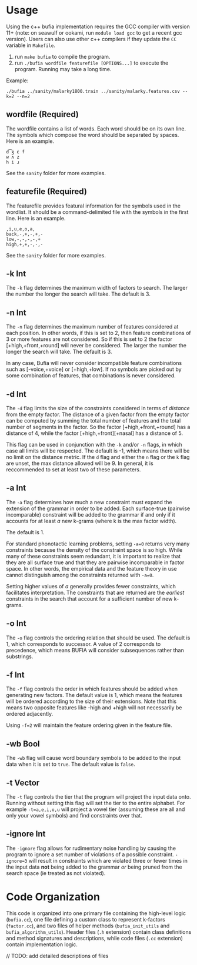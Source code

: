 # Usage

Using the c++ bufia implementation requires the GCC compiler with version 11+ (note: on seawulf or ookami, run `module load gcc` to get a recent gcc version). Users can also use other c++ compilers if they update the `CC` variable in `Makefile`.

1. run `make bufia` to compile the program.
2. run `./bufia wordfile featurefile [OPTIONS...]` to execute the program.
   Running may take a long time.

Example:
```
./bufia ../sanity/malarky1800.train ../sanity/malarky.features.csv --k=2 --n=2
```

## wordfile (Required)

The wordfile contains a list of words. Each word should be on its own line. 
The symbols which compose the word should be separated by spaces.  Here is an example.

```
d͡ʒ ɛ f
w ʌ z
h i ɹ
```

See the `sanity` folder for more examples.

## featurefile (Required)

The featurefile provides featural information for the symbols used in
the wordlist. It should be a command-delimited file with the symbols
in the first line. Here is an example.

```
,i,u,e,o,a,
back,-,+,-,+,-
low,-,-,-,-,+
high,+,+,-,-,-
```

See the `sanity` folder for more examples.


## -k Int

The `-k` flag determines the maximum width of factors to search. The
larger the number the longer the search will take. The default is 3.

## -n Int

The `-n` flag determines the maximum number of features considered at
each position. In other words, if this is set to 2, then feature
combinations of 3 or more features are not considered. So if this is
set to 2 the factor [+high,+front,+round] will never be
considered. The larger the number the longer the search will take. The
default is 3.

In any case, Bufia will never consider incompatible feature
combinations such as [-voice,+voice] or [+high,+low]. If no symbols
are picked out by some combination of features, that combinations is
never considered.

## -d Int

The `-d` flag limits the size of the constraints considered in terms of *distance* from the empty factor.
The distance of a given factor from the empty factor can be computed by summing the total number of features and the total number of segments in the factor.
So the factor [+high,+front,+round] has a distance of 4, while the factor [+high,+front][+nasal] has a distance of 5.

This flag can be used in conjunction with the `-k` and/or `-n` flags, in which case all limits will be respected.
The default is -1, which means there will be no limit on the distance metric.
If the `d` flag and either the `n` flag or the `k` flag are unset, the max distance allowed will be 9.
In general, it is reccommended to set at least two of these parameters.

## -a Int

The `-a` flag determines how much a new constraint must expand the extension of the grammar in order to be added. 
Each surface-true (pairwise incomparable) constraint will be added to the grammar if and only if it accounts for at least *a* new k-grams (where k is the max factor width).

The default is 1. 

For standard phonotactic learning problems, setting `-a=0` returns very
many constraints because the density of the constraint space is so
high. While many of these constraints seem redundant, it is important
to realize that they are all surface true and that they are pairwise
incomparable in factor space. In other words, the empirical data and
the feature theory in use cannot distinguish among the constraints
returned with `-a=0`.

Setting higher values of *a* generally provides fewer constraints, which facilitates interpretation. The constraints that
are returned are the *earliest* constraints in the search that account
for a sufficient number of new k-grams.

## -o Int

The `-o` flag controls the ordering relation that should be used.
The default is 1, which corresponds to successor.
A value of 2 corresponds to precedence, which means BUFIA will consider subsequences rather than substrings.

## -f Int

The `-f` flag controls the order in which features should be added when generating new factors.
The default value is 1, which means the features will be ordered according to the size of their extensions.
Note that this means two opposite features like -high and +high will not necessarily be ordered adjacently.

Using `-f=2` will maintain the feature ordering given in the feature file.

## -wb Bool

The `-wb` flag will cause word boundary symbols to be added to the input data when it is set to `true`.
The default value is `false`.

## -t Vector<String>

The `-t` flag controls the tier that the program will project the input data onto.
Running without setting this flag will set the tier to the entire alphabet.
For example `-t=a,e,i,o,u` will project a vowel tier (assuming these are all and only your vowel symbols) and find constraints over that.

## -ignore Int

The `-ignore` flag allows for rudimentary noise handling by causing the program to ignore a set number of violations of a possible constraint.
`-ignore=3` will result in constraints which are violated three or fewer times in the input data **not** being added to the grammar *or* being pruned from the search space (ie treated as not violated).

# Code Organization

This code is organized into one primary file containing the high-level
logic (`bufia.cc`), one file defining a custom class to represent
k-factors (`factor.cc`), and two files of helper methods (`bufia_init_utils` 
and `bufia_algorithm_utils`). Header files (`.h` extension) contain class 
definitions and method signatures and descriptions, while code files (`.cc` extension) 
contain implementation logic.

// TODO: add detailed descriptions of files
